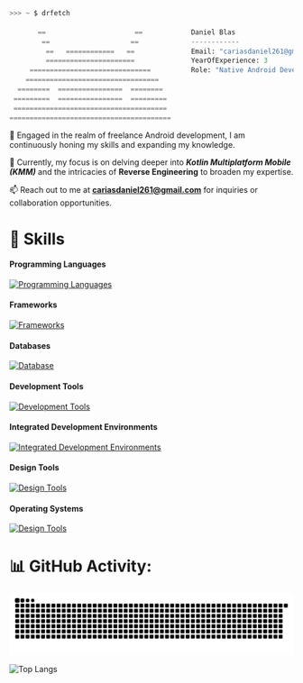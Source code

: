 ```python
>>> ~ $ drfetch

       ==                      ==            Daniel Blas
        ==                    ==             ------------
         ==   ============   ==              Email: "cariasdaniel261@gmail.com"
         ======================              YearOfExperience: 3
     ==============================          Role: "Native Android Developer"
    =================================   
  ========  ================  ========  
 =========  ================  ========= 
 ====================================== 
========================================
```    

🚀 Engaged in the realm of freelance Android development, I am continuously honing my skills and expanding my knowledge.

🌱 Currently, my focus is on delving deeper into ***Kotlin Multiplatform Mobile (KMM)*** and the intricacies of **Reverse Engineering** to broaden my expertise.

📫 Reach out to me at **cariasdaniel261@gmail.com** for inquiries or collaboration opportunities.

# 🚀 Skills 
#### Programming Languages
[![Programming Languages](https://skillicons.dev/icons?i=kotlin,java,c,cpp,javascript,typescript,cs,python)](https://skillicons.dev)

#### Frameworks
[![Frameworks](https://skillicons.dev/icons?i=angular,ktor,spring,nodejs)](https://skillicons.dev)

#### Databases
[![Database](https://skillicons.dev/icons?i=firebase,mysql,sqlite,mongodb)](https://skillicons.dev)

#### Development Tools
[![Development Tools](https://skillicons.dev/icons?i=git,github,gradle,npm)](https://skillicons.dev)

#### Integrated Development Environments
[![Integrated Development Environments](https://skillicons.dev/icons?i=androidstudio,idea,vscode,neovim)](https://skillicons.dev)

#### Design Tools
[![Design Tools](https://skillicons.dev/icons?i=figma,blender)](https://skillicons.dev)

#### Operating Systems
[![Design Tools](https://skillicons.dev/icons?i=arch,linux,windows)](https://skillicons.dev)

# 📊 GitHub Activity:
<picture>
  <source media="(prefers-color-scheme: dark)" srcset="assets/github-snake-dark.svg" />
  <source media="(prefers-color-scheme: light)" srcset="assets/github-snake-light.svg" />
  <img alt="github-snake" src="assets/github-snake-dark.svg" />
</picture>

![Top Langs](https://github-readme-stats.vercel.app/api/top-langs/?username=daniel0110000&layout=compact)

